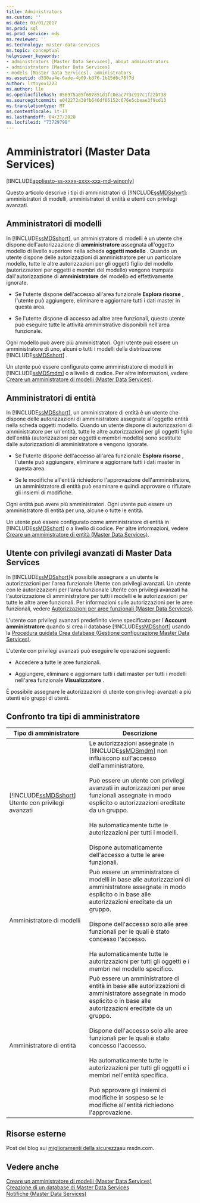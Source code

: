 ```yaml
---
title: Administrators
ms.custom: ''
ms.date: 03/01/2017
ms.prod: sql
ms.prod_service: mds
ms.reviewer: ''
ms.technology: master-data-services
ms.topic: conceptual
helpviewer_keywords:
- administrators [Master Data Services], about administrators
- administrators [Master Data Services]
- models [Master Data Services], administrators
ms.assetid: d330aa4e-6ade-4b09-b376-1b15d6c78f7d
author: lrtoyou1223
ms.author: lle
ms.openlocfilehash: 056975a05f697851d1fc0eac773c917c1f22b738
ms.sourcegitcommit: e042272a38fb646df05152c676e5cbeae3f9cd13
ms.translationtype: MT
ms.contentlocale: it-IT
ms.lasthandoff: 04/27/2020
ms.locfileid: "73729798"
---
```

# <a name="administrators-master-data-services"></a>Amministratori (Master Data Services)

[!INCLUDE[appliesto-ss-xxxx-xxxx-xxx-md-winonly](../includes/appliesto-ss-xxxx-xxxx-xxx-md-winonly.md)]

  Questo articolo descrive i tipi di amministratori di [!INCLUDE[ssMDSshort](../includes/ssmdsshort-md.md)]: amministratori di modelli, amministratori di entità e utenti con privilegi avanzati.  
  
## <a name="model-administrators"></a>Amministratori di modelli  
 In [!INCLUDE[ssMDSshort](../includes/ssmdsshort-md.md)], un amministratore di modelli è un utente che dispone dell'autorizzazione di **amministratore** assegnata all'oggetto modello di livello superiore nella scheda **oggetti modello** . Quando un utente dispone delle autorizzazioni di amministratore per un particolare modello, tutte le altre autorizzazioni per gli oggetti figlio del modello (autorizzazioni per oggetti e membri del modello) vengono trumpate dall'autorizzazione di **amministratore** del modello ed effettivamente ignorate.  
  
-   Se l'utente dispone dell'accesso all'area funzionale **Esplora risorse** , l'utente può aggiungere, eliminare e aggiornare tutti i dati master in questa area.  
  
-   Se l'utente dispone di accesso ad altre aree funzionali, questo utente può eseguire tutte le attività amministrative disponibili nell'area funzionale.  
  
 Ogni modello può avere più amministratori. Ogni utente può essere un amministratore di uno, alcuni o tutti i modelli della distribuzione [!INCLUDE[ssMDSshort](../includes/ssmdsshort-md.md)] .  
  
 Un utente può essere configurato come amministratore di modelli in [!INCLUDE[ssMDSmdm](../includes/ssmdsmdm-md.md)] o a livello di codice. Per altre informazioni, vedere [Creare un amministratore di modelli &#40;Master Data Services&#41;](../master-data-services/create-a-model-administrator-master-data-services.md).  
  
## <a name="entity-administrators"></a>Amministratori di entità  
 In [!INCLUDE[ssMDSshort](../includes/ssmdsshort-md.md)], un amministratore di entità è un utente che dispone delle autorizzazioni di amministratore assegnate all'oggetto entità nella scheda oggetti modello. Quando un utente dispone di autorizzazioni di amministratore per un'entità, tutte le altre autorizzazioni per gli oggetti figlio dell'entità (autorizzazioni per oggetti e membri modello) sono sostituite dalle autorizzazioni di amministratore e vengono ignorate.  
  
-   Se l'utente dispone dell'accesso all'area funzionale **Esplora risorse** , l'utente può aggiungere, eliminare e aggiornare tutti i dati master in questa area.  
  
-   Se le modifiche all'entità richiedono l'approvazione dell'amministratore, un amministratore di entità può esaminare e quindi approvare o rifiutare gli insiemi di modifiche.  
  
 Ogni entità può avere più amministratori. Ogni utente può essere un amministratore di entità per una, alcune o tutte le entità.  
  
 Un utente può essere configurato come amministratore di entità in [!INCLUDE[ssMDSshort](../includes/ssmdsshort-md.md)] o a livello di codice. Per altre informazioni, vedere [Creare un amministratore di entità &#40;Master Data Services&#41;](../master-data-services/create-an-entity-administrator-master-data-services.md).  
  
## <a name="master-data-services-super-user"></a>Utente con privilegi avanzati di Master Data Services  
 In [!INCLUDE[ssMDSshort](../includes/ssmdsshort-md.md)]è possibile assegnare a un utente le autorizzazioni per l'area funzionale Utente con privilegi avanzati. Un utente con le autorizzazioni per l'area funzionale Utente con privilegi avanzati ha l'autorizzazione di amministratore per tutti i modelli e le autorizzazioni per tutte le altre aree funzionali. Per informazioni sulle autorizzazioni per le aree funzionali, vedere [Autorizzazioni per aree funzionali &#40;Master Data Services&#41;](../master-data-services/functional-area-permissions-master-data-services.md).  
  
 L'utente con privilegi avanzati predefinito viene specificato per l'**Account amministratore** quando si crea il database [!INCLUDE[ssMDSshort](../includes/ssmdsshort-md.md)] usando la [Procedura guidata Crea database &#40;Gestione configurazione Master Data Services&#41;](../master-data-services/create-database-wizard-master-data-services-configuration-manager.md).  
  
 L'utente con privilegi avanzati può eseguire le operazioni seguenti:  
  
-   Accedere a tutte le aree funzionali.  
  
-   Aggiungere, eliminare e aggiornare tutti i dati master per tutti i modelli nell'area funzionale **Visualizzatore** .  
  
 È possibile assegnare le autorizzazioni di utente con privilegi avanzati a più utenti e/o gruppi di utenti.  
  
## <a name="comparing-administrator-types"></a>Confronto tra tipi di amministratore  
  
|Tipo di amministratore|Descrizione|  
|------------------------|-----------------|  
|[!INCLUDE[ssMDSshort](../includes/ssmdsshort-md.md)] Utente con privilegi avanzati|Le autorizzazioni assegnate in [!INCLUDE[ssMDSmdm](../includes/ssmdsmdm-md.md)] non influiscono sull'accesso dell'amministratore.<br /><br /> Può essere un utente con privilegi avanzati in autorizzazioni per aree funzionali assegnate in modo esplicito o autorizzazioni ereditate da un gruppo.<br /><br /> Ha automaticamente tutte le autorizzazioni per tutti i modelli.<br /><br /> Dispone automaticamente dell'accesso a tutte le aree funzionali.|  
|Amministratore di modelli|Può essere un amministratore di modelli in base alle autorizzazioni di amministratore assegnate in modo esplicito o in base alle autorizzazioni ereditate da un gruppo.<br /><br /> Dispone dell'accesso solo alle aree funzionali per le quali è stato concesso l'accesso.<br /><br /> Ha automaticamente tutte le autorizzazioni per tutti gli oggetti e i membri nel modello specifico.|  
|Amministratore di entità|Può essere un amministratore di entità in base alle autorizzazioni di amministratore assegnate in modo esplicito o in base alle autorizzazioni ereditate da un gruppo.<br /><br /> Dispone dell'accesso solo alle aree funzionali per le quali è stato concesso l'accesso.<br /><br /> Ha automaticamente tutte le autorizzazioni per tutti gli oggetti e i membri nell'entità specifica.<br /><br /> Può approvare gli insiemi di modifiche in sospeso se le modifiche all'entità richiedono l'approvazione.|  
  
## <a name="external-resources"></a>Risorse esterne  
 Post del blog sui [miglioramenti della sicurezza](https://go.microsoft.com/fwlink/p/?LinkId=615376)su msdn.com.  
  
## <a name="see-also"></a>Vedere anche  
 [Creare un amministratore di modelli &#40;Master Data Services&#41;](../master-data-services/create-a-model-administrator-master-data-services.md)   
 [Creazione di un database di Master Data Services](../master-data-services/install-windows/create-a-master-data-services-database.md)   
 [Notifiche &#40;Master Data Services&#41;](../master-data-services/notifications-master-data-services.md)  
  
  
